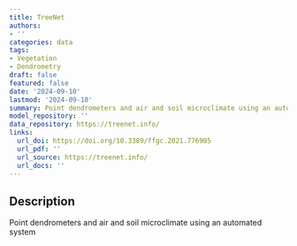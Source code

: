 ```yaml
---
title: TreeNet
authors:
- ''
categories: data
tags:
- Vegetation
- Dendrometry
draft: false
featured: false
date: '2024-09-10'
lastmod: '2024-09-10'
summary: Point dendrometers and air and soil microclimate using an automated system
model_repository: ''
data_repository: https://treenet.info/
links:
  url_doi: https://doi.org/10.3389/ffgc.2021.776905
  url_pdf: ''
  url_source: https://treenet.info/
  url_docs: ''
---
```


## Description

Point dendrometers and air and soil microclimate using an automated system

